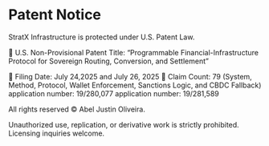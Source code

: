 # Patent Notice

StratX Infrastructure is protected under U.S. Patent Law.

📄 U.S. Non-Provisional Patent Title:
“Programmable Financial-Infrastructure Protocol for Sovereign Routing, Conversion, and Settlement”

📆 Filing Date: July 24,2025  and July 26, 2025
📜 Claim Count: 79 (System, Method, Protocol, Wallet Enforcement, Sanctions Logic, and CBDC Fallback)
application number: 19/280,077
application number: 19/281,589

All rights reserved © Abel Justin Oliveira.

Unauthorized use, replication, or derivative work is strictly prohibited. Licensing inquiries welcome.
